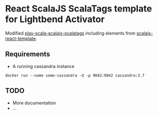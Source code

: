 React ScalaJS ScalaTags template for Lightbend Activator
==================================================

Modified [play-scala-scalajs-scalatags](https://github.com/oswaldo/play-scala-scalajs-scalatags) including elements from [scalajs-react-template](https://github.com/chandu0101/scalajs-react-template).

## Requirements

* A running cassandra instance

```
docker run --name some-cassandra -d -p 9042:9042 cassandra:3.7
```

## TODO

* More documentation
* ...